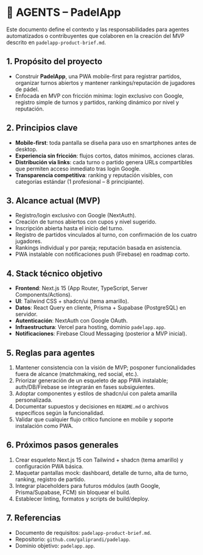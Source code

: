 # 🤖 AGENTS – PadelApp

Este documento define el contexto y las responsabilidades para agentes automatizados o contribuyentes que colaboren en la creación del MVP descrito en `padelapp-product-brief.md`.

## 1. Propósito del proyecto
- Construir **PadelApp**, una PWA mobile-first para registrar partidos, organizar turnos abiertos y mantener rankings/reputación de jugadores de pádel.
- Enfocada en MVP con fricción mínima: login exclusivo con Google, registro simple de turnos y partidos, ranking dinámico por nivel y reputación.

## 2. Principios clave
- **Mobile-first**: toda pantalla se diseña para uso en smartphones antes de desktop.
- **Experiencia sin fricción**: flujos cortos, datos mínimos, acciones claras.
- **Distribución vía links**: cada turno o partido genera URLs compartibles que permiten acceso inmediato tras login Google.
- **Transparencia competitiva**: ranking y reputación visibles, con categorías estándar (1 profesional – 8 principiante).

## 3. Alcance actual (MVP)
- Registro/login exclusivo con Google (NextAuth).
- Creación de turnos abiertos con cupos y nivel sugerido.
- Inscripción abierta hasta el inicio del turno.
- Registro de partidos vinculados al turno, con confirmación de los cuatro jugadores.
- Rankings individual y por pareja; reputación basada en asistencia.
- PWA instalable con notificaciones push (Firebase) en roadmap corto.

## 4. Stack técnico objetivo
- **Frontend**: Next.js 15 (App Router, TypeScript, Server Components/Actions).
- **UI**: Tailwind CSS + shadcn/ui (tema amarillo).
- **Datos**: React Query en cliente, Prisma + Supabase (PostgreSQL) en servidor.
- **Autenticación**: NextAuth con Google OAuth.
- **Infraestructura**: Vercel para hosting, dominio `padelapp.app`.
- **Notificaciones**: Firebase Cloud Messaging (posterior a MVP inicial).

## 5. Reglas para agentes
1. Mantener consistencia con la visión de MVP; posponer funcionalidades fuera de alcance (matchmaking, red social, etc.).
2. Priorizar generación de un esqueleto de app PWA instalable; auth/DB/Firebase se integrarán en fases subsiguientes.
3. Adoptar componentes y estilos de shadcn/ui con paleta amarilla personalizada.
4. Documentar supuestos y decisiones en `README.md` o archivos específicos según la funcionalidad.
5. Validar que cualquier flujo crítico funcione en mobile y soporte instalación como PWA.

## 6. Próximos pasos generales
1. Crear esqueleto Next.js 15 con Tailwind + shadcn (tema amarillo) y configuración PWA básica.
2. Maquetar pantallas mock: dashboard, detalle de turno, alta de turno, ranking, registro de partido.
3. Integrar placeholders para futuros módulos (auth Google, Prisma/Supabase, FCM) sin bloquear el build.
4. Establecer linting, formatos y scripts de build/deploy.

## 7. Referencias
- Documento de requisitos: `padelapp-product-brief.md`.
- Repositorio: `github.com/galiprandi/padelapp`.
- Dominio objetivo: `padelapp.app`.

